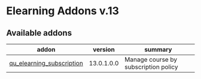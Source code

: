 Elearning Addons v.13
=============================

[//]: # (addons)

Available addons
----------------
addon | version | summary
--- | --- | ---
[qu_elearning_subscription](qu_elearning_subscription/)| 13.0.1.0.0 | Manage course by subscription policy
[//]: # (end addons)
